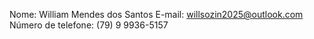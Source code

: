 Nome: William Mendes dos Santos
E-mail: willsozin2025@outlook.com
Número de telefone: (79) 9 9936-5157
